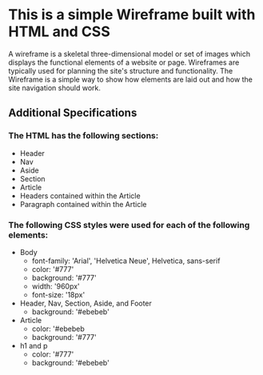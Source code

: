# This is a simple Wireframe built with HTML and CSS
A wireframe is a skeletal three-dimensional model or set of images which displays the functional elements of a website or page. Wireframes are typically used for planning the site's structure and functionality. The Wireframe is a simple way to show how elements are laid out and how the site navigation should work.

## Additional Specifications 
### The HTML has the following sections: 
   * Header
   * Nav
   * Aside 
   * Section 
   * Article 
   * Headers contained within the Article
   * Paragraph contained within the Article
   
 ### The following CSS styles were used for each of the following elements:
   * Body
     * font-family: 'Arial', 'Helvetica Neue', Helvetica, sans-serif
     * color: '#777'
     * background: '#777'
     * width: '960px'
     * font-size: '18px'
   * Header, Nav, Section, Aside, and Footer
     * background: '#ebebeb'
   * Article
     * color: '#ebebeb
     * background: '#777'
   * h1 and p
     * color: '#777'
     * background: '#ebebeb'
   
